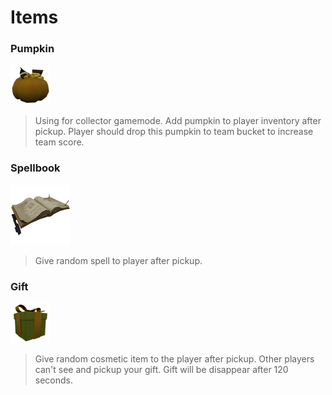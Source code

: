 # Items

### Pumpkin
![](../../images/items/pumpkin.png)
> Using for collector gamemode. Add pumpkin to player inventory after pickup. Player should drop this pumpkin to team bucket to increase team score.

### Spellbook
![](../../images/items/spellbook.png)
> Give random spell to player after pickup.

### Gift
![](../../images/items/gift.png)
> Give random cosmetic item to the player after pickup. Other players can't see and pickup your gift.
> Gift will be disappear after 120 seconds.